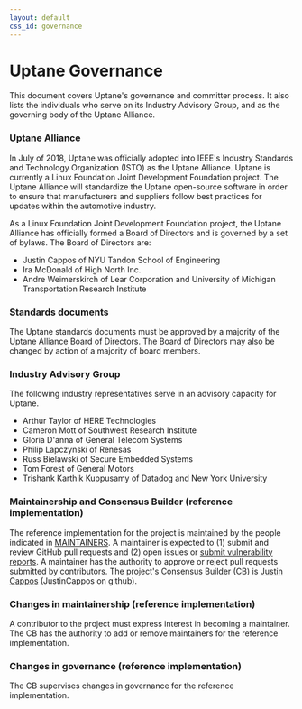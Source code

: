 ```yaml
---
layout: default
css_id: governance
---
```


# Uptane Governance

This document covers Uptane's governance and committer process. It also lists the individuals who serve on its Industry Advisory Group, and as the governing body of the Uptane Alliance.

### Uptane Alliance

In July of 2018, Uptane was officially adopted into IEEE's Industry Standards
and Technology Organization (ISTO) as the Uptane Alliance. Uptane is currently a Linux Foundation Joint Development Foundation project.  The Uptane Alliance will standardize the Uptane open-source software in order to ensure that manufacturers and suppliers follow best practices for updates within the automotive industry.

As a Linux Foundation Joint Development Foundation project, the Uptane Alliance has officially formed a Board of Directors and is governed by a set of bylaws. The Board of Directors are:

* Justin Cappos of NYU Tandon School of Engineering
* Ira McDonald of High North Inc.
* Andre Weimerskirch of Lear Corporation and University of Michigan
Transportation Research Institute

### Standards documents

The Uptane standards documents must be approved by a majority of the Uptane Alliance Board of Directors. The Board of Directors may also be changed by
action of a majority of board members.

### Industry Advisory Group

The following industry representatives serve in an advisory capacity for Uptane.

* Arthur Taylor of HERE Technologies
* Cameron Mott of Southwest Research Institute
* Gloria D'anna of General Telecom Systems
* Philip Lapczynski of Renesas
* Russ Bielawski of Secure Embedded Systems
* Tom Forest of General Motors
* Trishank Karthik Kuppusamy of Datadog and New York University


### Maintainership and Consensus Builder (reference implementation)

The reference implementation for the project is maintained by the people indicated in
[MAINTAINERS](https://uptane.github.io/people.html). A maintainer is expected to (1) submit and review GitHub pull requests and (2) open issues or [submit vulnerability
reports](https://github.com/theupdateframework/tuf#security-issues-and-bugs).
A maintainer has the authority to approve or reject pull requests submitted by
contributors.  The project's Consensus Builder (CB) is
[Justin Cappos](mailto:jcappos@nyu.edu) (JustinCappos on github).

### Changes in maintainership (reference implementation)

A contributor to the project must express interest in becoming a maintainer.
The CB has the authority to add or remove maintainers for the reference
implementation.

### Changes in governance (reference implementation)

The CB supervises changes in governance for the reference implementation.
